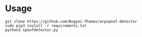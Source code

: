  # Usage
 `git clone https://github.com/Bugyei-Thomas/arpspoof-detector` <br>
 `sudo pip3 install -r requirements.txt`<br>
 `python3 spoofdetector.py`
